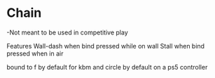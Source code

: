 # Chain

-Not meant to be used in competitive play

Features
Wall-dash when bind pressed while on wall
Stall when bind pressed when in air

bound to f by default for kbm and circle by default on a ps5 controller
